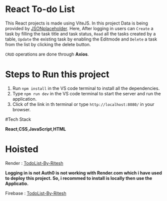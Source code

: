# React To-do List

This React projects is  made using ViteJS. In this project Data is being provided by [JSONplaceholder](https://jsonplaceholder.typicode.com/). Here, After logging in users can ``Create`` a task by filling the task title and task status, ``Read`` all the tasks created by a table, ``Update`` the existing task by  enabling the Editmode and  ``Delete`` a task from the list by clicking the delete button.


``CRUD`` operations are done through **Axios**.

# Steps to Run this project
1. Run ``npm install`` in the VS code terminal to  install all the dependencies.
2. Type ``npm run dev`` in the VS code terminal to start the server and run the application.
3. Click of the link in th terminal or type  ``http://localhost:8080/`` in your browser.

#Tech Stack

**React**,**CSS**,**JavaScript**,**HTML**

# Hoisted

Render : [TodoList-By-Ritesh](https://reacttodolistbyritesh.onrender.com/)

**Logging in is not Auth0 is not working with Render.com which i have used to deploy this project. So, i recommed to install is locally then use the Applicatio.**

Firebase : [TodoList-By-Ritesh](https://todolist-11a31.web.app/)


